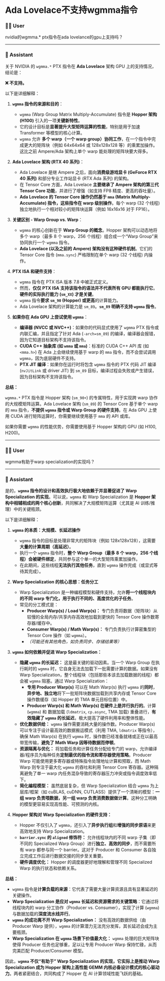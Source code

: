 # Ada Lovelace不支持wgmma指令

### 🧑‍💻 User

nvidia的wgmma.* ptx指令在ada lovelance的gpu上支持吗？

---

### 🤖 Assistant

关于 NVIDIA 的 `wgmma.*` PTX 指令在 **Ada Lovelace** 架构 GPU 上的支持情况，结论是：

**❌ 不支持。**

以下是详细解释：

1.  **`wgmma` 指令的来源和目的**：
    *   `wgmma` (Warp Group Matrix Multiply-Accumulate) 指令是 **Hopper 架构 (H100)** 引入的一项**关键新特性**。
    *   它的设计目标是**显著提升大型矩阵运算的性能**，特别是用于加速 Transformer 等模型的核心计算。
    *   `wgmma` 允许 **多个 warp（一个 warp group）协同工作**，在一个指令中完成更大的矩阵块（例如 64x64x64 或 128x128x128 等）的乘累加操作。这比之前 Ampere/Ada 架构上单个 warp 能处理的矩阵块要大得多。

2.  **Ada Lovelace 架构 (RTX 40 系列)**：
    *   Ada Lovelace 是继 Ampere 之后，面向**消费级游戏显卡 (GeForce RTX 40 系列)** 和部分专业工作站显卡 (RTX Ada 系列) 的架构。
    *   在 Tensor Core 方面，Ada Lovelace **主要继承了 Ampere 架构的第三代 Tensor Core 功能**，并进行了增强（如支持 FP8 精度、更高的吞吐量）。
    *   **Ada Lovelace 的 Tensor Core 操作仍然基于 `mma` (Matrix Multiply-Accumulate) 指令，这些指令在 warp 级别操作**。每个 warp (32 个线程) 独立地执行一个相对较小的矩阵块运算（例如 16x16x16 对于 FP16）。

3.  **关键区别 - Warp Group vs. Warp**：
    *   `wgmma` 的核心创新在于 **Warp Group 的概念**。Hopper 架构可以动态地将多个 warp（最多 8 个 warp，256 个线程）组合成一个“Warp Group”来协同执行一个 `wgmma` 指令。
    *   **Ada Lovelace (以及之前的 Ampere) 架构没有这种硬件机制**。它们的 Tensor Core 指令 (`mma.sync`) 严格限制在单个 warp (32 个线程) 内操作。

4.  **PTX ISA 和硬件支持**：
    *   `wgmma` 指令在 PTX ISA 版本 7.8 中被正式定义。
    *   然而，**仅仅 PTX ISA 支持该指令的语法并不代表所有 GPU 都能执行它**。**硬件的实际执行能力 (`sm_XX`) 才是关键**。
    *   `wgmma` 指令**要求 `sm_90` (Hopper) 或更高**的计算能力。
    *   Ada Lovelace 架构的计算能力是 `sm_89`。**`sm_89` 明确不支持 `wgmma` 指令**。

5.  **如果你在 Ada GPU 上尝试使用 `wgmma`**：
    *   **编译器 (NVCC 或 NVC++)**：如果你的代码显式使用了 `wgmma` PTX 指令或内联汇编，并且指定了针对 Ada (`-arch=sm_89`) 的编译，编译器会报错，因为它知道目标架构不支持该指令。
    *   **CUDA C++ 抽象库 (如 `wmma` 或 `mma`)**：标准的 CUDA C++ API 库 (如 `<mma.h>`) 在 Ada 上会继续使用基于 warp 的 `mma` 指令，而不会尝试调用 `wgmma`，因为底层硬件不支持。
    *   **PTX JIT 编译**：如果你在运行时将包含 `wgmma` 指令的 PTX 代码 JIT 编译 (`nvJitLink` 或 driver JIT) 到 `sm_89` 目标，编译过程会失败或产生错误，因为目标架构不支持该指令。

**总结：**

`wgmma.*` PTX 指令是 Hopper 架构 (`sm_90+`) 的专属特性，用于实现跨 warp 协作的大规模矩阵运算。Ada Lovelace 架构 (`sm_89`) 的 Tensor Core 基于单个 warp 的 `mma` 指令，**不提供 `wgmma` 指令或 Warp Group 的硬件支持**。在 Ada GPU 上使用 CUDA 进行矩阵运算时，你需要继续使用基于 `mma` 的 API 或库。

如果你需要 `wgmma` 的性能优势，你需要使用基于 Hopper 架构的 GPU (如 H100, H200)。

---

### 🧑‍💻 User

wgmma有助于warp specialization的实现吗？

---

### 🤖 Assistant

是的，**`wgmma` 指令的设计和高效执行极大地依赖于并显著促进了 Warp Specialization 的实现**。可以说，`wgmma` 和 Warp Specialization 是 **Hopper 架构中相辅相成的两个核心创新**，共同解决了大规模矩阵运算（尤其是 AI 训练/推理）中的关键瓶颈。

以下是详细解释：

1.  **`wgmma` 的本质：大规模、长延迟操作**
    *   `wgmma` 指令的目标是处理非常大的矩阵块（例如 128x128x128），这需要**大量的计算周期（高延迟）**。
    *   执行一个 `wgmma` 指令时，**整个 Warp Group（最多 8 个 warp，256 个线程）会被硬件绑定**，共同参与这个单一的大型矩阵乘累加操作。
    *   在此期间，这些线程**无法执行其他任务**，直到 `wgmma` 操作完成（或显式等待其完成）。

2.  **Warp Specialization 的核心思想：任务分工**
    *   Warp Specialization 是一种编程模型和硬件支持，允许**将一个线程块内的不同 warp 专门化，用于执行不同的、高度优化的子任务**。
    *   常见的分工模式是：
        *   **Producer Warp(s) / Load Warp(s)：** 专门负责将数据（矩阵块）从较慢的全局内存/共享内存高效地加载到更快的 Tensor Core 操作数寄存器/缓存中。
        *   **Consumer Warp(s) / Math Warp(s)：** 专门负责执行计算密集型的 Tensor Core 操作（如 `wgmma`）。
        *   *（可能还有其他角色，如负责同步、存储结果等）*

3.  **`wgmma` 如何依赖并促进 Warp Specialization：**
    *   **隐藏 `wgmma` 的长延迟：** 这是最关键的驱动因素。当一个 Warp Group 在执行耗时的 `wgmma` 时，它自身无法去加载下一批需要计算的数据。如果没有 Warp Specialization，整个线程块（包括那些本该去加载数据的线程）都会被 `wgmma` 阻塞。通过 Warp Specialization：
        *   **专用 Producer Warp(s)** 可以在 Math Warp(s) 执行 `wgmma` 的**同时**，**异步地、独立地**将下一批矩阵块数据加载到共享内存或 Tensor Core 操作数缓存（如 Hopper 的 TMA 单元目标位置）中。
        *   **Producer Warp(s) 和 Math Warp(s) 在硬件上是并行执行的**。计算 (`wgmma`) 和 数据加载 (`ldmatrix`, `cp.async`, TMA 加载) 重叠进行，**有效隐藏了 `wgmma` 的长延迟**，极大提高了硬件利用率和整体性能。
    *   **优化数据供给：** `wgmma` 操作需要消耗大量的操作数。Producer Warp(s) 可以专注于设计最高效的数据搬运模式（利用 TMA, `ldmatrix` 等指令），确保 Math Warp(s) 在执行 `wgmma` 时，操作数已经准备就绪或正在以最高带宽传输，**避免了 Math Warp 因等待数据而停顿**。
    *   **资源隔离与优化：** 将加载任务和计算任务分配给专门的 warp，允许编译器/程序员为每种任务**定制最优的指令流和寄存器使用策略**。Producer Warp 可能使用更多寄存器或特殊指令处理地址计算和预取，而 Math Warp 则专注于最大化 `wgmma` 的吞吐和利用 Tensor Core 寄存器。这种隔离避免了单一 warp 内任务混杂导致的寄存器压力冲突或指令调度效率低下。
    *   **简化编程模型：** 虽然底层复杂，但 Warp Specialization 结合 `wgmma` 为上层库/框架（如 cuBLAS, cuDNN, CUTLASS）提供了一个清晰的模型：**一组 warp 负责喂数据，另一组 warp 负责消费数据做计算**。这种分工明确的模型更容易实现高性能、可预测的内核。

4.  **Hopper 架构对 Warp Specialization 的硬件支持：**
    *   Hopper 不仅引入了 `wgmma`，还引入了**异步执行组**和**增强的同步原语**来更高效地支持 Warp Specialization。
    *   **`barrier.sync` 的 `aligned` 修饰符：** 允许线程块内的不同 warp 子集（即不同的 Specialized Warp Group）进行**独立、高效的同步**，而不需要所有 warp 都参与同一个 barrier。这对于 Producer 和 Consumer 各自独立完成工作后进行数据交接的同步至关重要。
    *   **硬件调度优化：** Hopper 的调度器更好地理解和管理不同 Specialized Warp 的执行状态和依赖关系。

**总结：**

*   `wgmma` 指令是**计算负载的来源**：它代表了需要大量计算资源且具有显著延迟的关键操作。
*   **Warp Specialization 是应对 `wgmma` 长延迟和资源需求的关键策略**：它通过将线程块内的 warp 分工协作（Producer vs. Consumer），实现了计算 (`wgmma`) 与数据加载的**深度流水线并行**。
*   **`wgmma` 的成功离不开 Warp Specialization：** 没有高效的数据供给（由 Producer Warp 提供），`wgmma` 的计算潜力无法充分发挥，其长延迟会成为主要瓶颈。
*   **Warp Specialization 在 `wgmma` 场景下价值最大化：** `wgmma` 处理的巨大矩阵块使得 Producer 任务也足够重，足以让专用 Producer Warp 保持忙碌，从而完美匹配 Producer/Consumer 模型。

因此，**`wgmma` 不仅“有助于” Warp Specialization 的实现，它实际上是推动 Warp Specialization 成为 Hopper 架构上高性能 GEMM 内核必备设计模式的核心驱动力**。两者紧密结合，共同构成了 Hopper 在 AI 计算领域性能飞跃的基础。